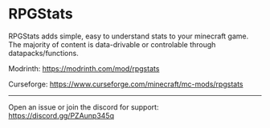 # RPGStats

RPGStats adds simple, easy to understand stats to your minecraft game.
The majority of content is data-drivable or controlable through datapacks/functions.

Modrinth: https://modrinth.com/mod/rpgstats

Curseforge: https://www.curseforge.com/minecraft/mc-mods/rpgstats

---

Open an issue or join the discord for support: https://discord.gg/PZAunp345q
